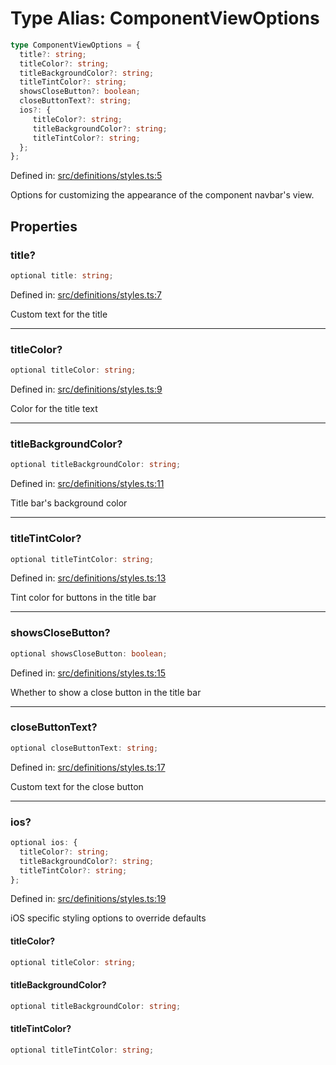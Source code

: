 # Type Alias: ComponentViewOptions

```ts
type ComponentViewOptions = {
  title?: string;
  titleColor?: string;
  titleBackgroundColor?: string;
  titleTintColor?: string;
  showsCloseButton?: boolean;
  closeButtonText?: string;
  ios?: {
     titleColor?: string;
     titleBackgroundColor?: string;
     titleTintColor?: string;
  };
};
```

Defined in: [src/definitions/styles.ts:5](https://github.com/Fiksuruoka-fi/capacitor-adyen/blob/ec0298b54122e01d83010c917a8a16a8b41bbdb4/src/definitions/styles.ts#L5)

Options for customizing the appearance of the component navbar's view.

## Properties

### title?

```ts
optional title: string;
```

Defined in: [src/definitions/styles.ts:7](https://github.com/Fiksuruoka-fi/capacitor-adyen/blob/ec0298b54122e01d83010c917a8a16a8b41bbdb4/src/definitions/styles.ts#L7)

Custom text for the title

***

### titleColor?

```ts
optional titleColor: string;
```

Defined in: [src/definitions/styles.ts:9](https://github.com/Fiksuruoka-fi/capacitor-adyen/blob/ec0298b54122e01d83010c917a8a16a8b41bbdb4/src/definitions/styles.ts#L9)

Color for the title text

***

### titleBackgroundColor?

```ts
optional titleBackgroundColor: string;
```

Defined in: [src/definitions/styles.ts:11](https://github.com/Fiksuruoka-fi/capacitor-adyen/blob/ec0298b54122e01d83010c917a8a16a8b41bbdb4/src/definitions/styles.ts#L11)

Title bar's background color

***

### titleTintColor?

```ts
optional titleTintColor: string;
```

Defined in: [src/definitions/styles.ts:13](https://github.com/Fiksuruoka-fi/capacitor-adyen/blob/ec0298b54122e01d83010c917a8a16a8b41bbdb4/src/definitions/styles.ts#L13)

Tint color for buttons in the title bar

***

### showsCloseButton?

```ts
optional showsCloseButton: boolean;
```

Defined in: [src/definitions/styles.ts:15](https://github.com/Fiksuruoka-fi/capacitor-adyen/blob/ec0298b54122e01d83010c917a8a16a8b41bbdb4/src/definitions/styles.ts#L15)

Whether to show a close button in the title bar

***

### closeButtonText?

```ts
optional closeButtonText: string;
```

Defined in: [src/definitions/styles.ts:17](https://github.com/Fiksuruoka-fi/capacitor-adyen/blob/ec0298b54122e01d83010c917a8a16a8b41bbdb4/src/definitions/styles.ts#L17)

Custom text for the close button

***

### ios?

```ts
optional ios: {
  titleColor?: string;
  titleBackgroundColor?: string;
  titleTintColor?: string;
};
```

Defined in: [src/definitions/styles.ts:19](https://github.com/Fiksuruoka-fi/capacitor-adyen/blob/ec0298b54122e01d83010c917a8a16a8b41bbdb4/src/definitions/styles.ts#L19)

iOS specific styling options to override defaults

#### titleColor?

```ts
optional titleColor: string;
```

#### titleBackgroundColor?

```ts
optional titleBackgroundColor: string;
```

#### titleTintColor?

```ts
optional titleTintColor: string;
```
